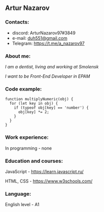## Artur Nazarov

### **Contacts:**
* discord: ArturNazarov97#3849 
* e-mail: duh551@gmail.com
* Telegram: https://t.me/a_nazarov97

### **About me:**
*I am a dentist, living and working at Smolensk*

*I want to be Front-End Developer in EPAM*
### **Code example:**
``` 
function multiplyNumeric(obj) {
  for (let key in obj) {
    if (typeof obj[key] == 'number') {
      obj[key] *= 2;
    }
  }
}
```

### **Work experience:**
In programming - none
### **Education and courses:**
JavaScript - https://learn.javascript.ru/

HTML, CSS - https://www.w3schools.com/
### **Language:**
English level - A1